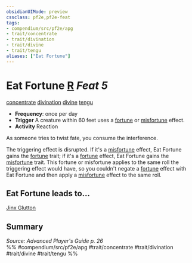 ```yaml
---
obsidianUIMode: preview
cssclass: pf2e,pf2e-feat
tags:
- compendium/src/pf2e/apg
- trait/concentrate
- trait/divination
- trait/divine
- trait/tengu
aliases: ["Eat Fortune"]
---
```

# Eat Fortune  [R](../../rules/core-rulebook/chapter-9-playing-the-game.md#Actions "Reaction") *Feat 5*  
[concentrate](../../rules/traits/concentrate.md)  [divination](../../rules/traits/divination.md)  [divine](../../rules/traits/divine.md)  [tengu](../../rules/traits/tengu-b1.md)  

- **Frequency**: once per day
- **Trigger** A creature within 60 feet uses a [fortune](../../rules/traits/fortune.md) or [misfortune](../../rules/traits/misfortune.md) effect.
- **Activity** Reaction

As someone tries to twist fate, you consume the interference.

The triggering effect is disrupted. If it's a [misfortune](../../rules/traits/misfortune.md) effect, Eat Fortune gains the [fortune](../../rules/traits/fortune.md) trait; if it's a [fortune](../../rules/traits/fortune.md) effect, Eat Fortune gains the [misfortune](../../rules/traits/misfortune.md) trait. This fortune or misfortune applies to the same roll the triggering effect would have, so you couldn't negate a [fortune](../../rules/traits/fortune.md) effect with Eat Fortune and then apply a [misfortune](../../rules/traits/misfortune.md) effect to the same roll.

## Eat Fortune leads to...

[Jinx Glutton](jinx-glutton-loag.md)

## Summary

*Source: Advanced Player's Guide p. 26*  
%% #compendium/src/pf2e/apg #trait/concentrate #trait/divination #trait/divine #trait/tengu %%